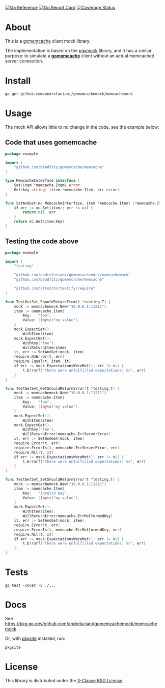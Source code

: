 [![Go Reference](https://pkg.go.dev/badge/github.com/andreluciani/gomemcachemock.svg)](https://pkg.go.dev/github.com/andreluciani/gomemcachemock/memcachemock)
[![Go Report Card](https://goreportcard.com/badge/github.com/andreluciani/gomemcachemock)](https://goreportcard.com/report/github.com/andreluciani/gomemcachemock)
[![Coverage Status](https://coveralls.io/repos/github/andreluciani/gomemcachemock/badge.svg?branch=main)](https://coveralls.io/github/andreluciani/gomemcachemock?branch=main)

# About

This is a [gomemcache](https://github.com/bradfitz/gomemcache) client mock library.

The implementation is based on the [pgxmock](https://github.com/pashagolub/pgxmock) library, and it has a similar purpose: to simulate a [**gomemcache**](https://github.com/bradfitz/gomemcache) client without an actual memcached server connection.

# Install

```shell
go get github.com/andreluciani/gomemcachemock/memcachemock
```

# Usage

The mock API allows little to no change in the code, see the example below:

## Code that uses gomemcache

```go
package example

import (
	"github.com/bradfitz/gomemcache/memcache"
)

type MemcacheInterface interface {
	Set(item *memcache.Item) error
	Get(key string) (item *memcache.Item, err error)
}

func SetAndGet(mc MemcacheInterface, item *memcache.Item) (*memcache.Item, error) {
	if err := mc.Set(item); err != nil {
		return nil, err
	}
	return mc.Get(item.Key)
}
```

## Testing the code above

```go
package example

import (
	"testing"

	"github.com/andreluciani/gomemcachemock/memcachemock"
	"github.com/bradfitz/gomemcache/memcache"

	"github.com/stretchr/testify/require"
)

func TestGetSet_ShouldReturnItem(t *testing.T) {
	mock := memcachemock.New("10.0.0.1:11211")
	item := &memcache.Item{
		Key:   "foo",
		Value: []byte("my value"),
	}
	mock.ExpectSet().
		WithItem(item)
	mock.ExpectGet().
		WithKey("foo").
		WillReturnItem(item)
	it, err := SetAndGet(mock, item)
	require.NoError(t, err)
	require.Equal(t, item, it)
	if err := mock.ExpectationsWereMet(); err != nil {
		t.Errorf("there were unfulfilled expectations: %s", err)
	}
}

func TestGetSet_GetShouldReturnError(t *testing.T) {
	mock := memcachemock.New("10.0.0.1:11211")
	item := &memcache.Item{
		Key:   "foo",
		Value: []byte("my value"),
	}
	mock.ExpectSet().
		WithItem(item)
	mock.ExpectGet().
		WithKey("foo").
		WillReturnError(memcache.ErrServerError)
	it, err := SetAndGet(mock, item)
	require.Error(t, err)
	require.ErrorIs(t, memcache.ErrServerError, err)
	require.Nil(t, it)
	if err := mock.ExpectationsWereMet(); err != nil {
		t.Errorf("there were unfulfilled expectations: %s", err)
	}
}

func TestGetSet_SetShouldReturnError(t *testing.T) {
	mock := memcachemock.New("10.0.0.1:11211")
	item := &memcache.Item{
		Key:   "invalid key",
		Value: []byte("my value"),
	}
	mock.ExpectSet().
		WithItem(item).
		WillReturnError(memcache.ErrMalformedKey)
	it, err := SetAndGet(mock, item)
	require.Error(t, err)
	require.ErrorIs(t, memcache.ErrMalformedKey, err)
	require.Nil(t, it)
	if err := mock.ExpectationsWereMet(); err != nil {
		t.Errorf("there were unfulfilled expectations: %s", err)
	}
}
```

# Tests

```shell
go test -cover -v ./...
```

# Docs

See https://pkg.go.dev/github.com/andreluciani/gomemcachemock/memcachemock

Or, with [pkgsite](https://github.com/golang/pkgsite) installed, run:

```shell
pkgsite
```

# License

This library is distributed under the [3-Clause BSD License](https://opensource.org/license/bsd-3-clause/)
